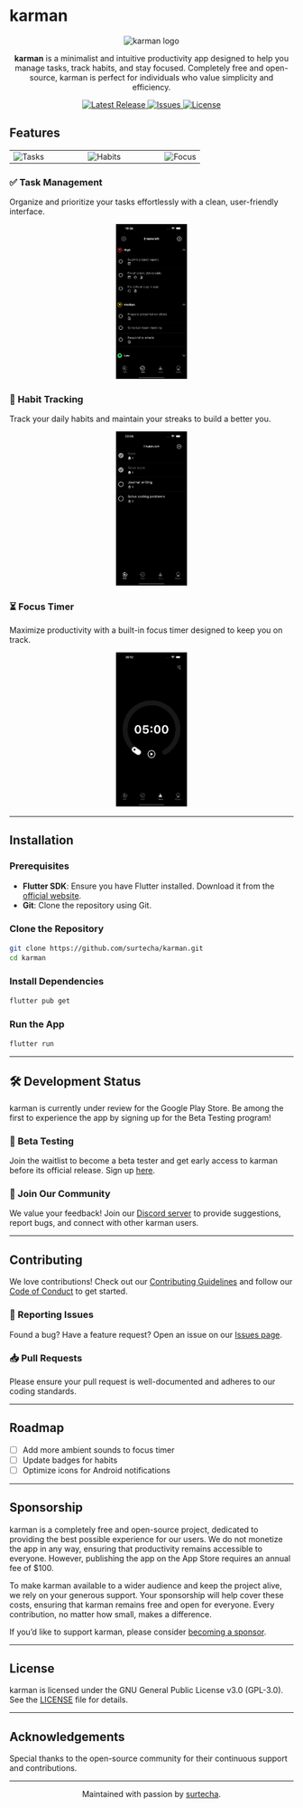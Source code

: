 # karman

<p align="center">
  <img src="https://github.com/user-attachments/assets/8eacaa3b-2f16-476b-b130-e81fd800a0c6" alt="karman logo" width="200"/>
</p>

<p align="center">
  <strong>karman</strong> is a minimalist and intuitive productivity app designed to help you manage tasks, track habits, and stay focused. Completely free and open-source, karman is perfect for individuals who value simplicity and efficiency.
</p>

<p align="center">
  <a href="https://github.com/surtecha/karman/releases">
    <img src="https://img.shields.io/github/v/release/surtecha/karman?include_prereleases&style=flat" alt="Latest Release">
  </a>
  <a href="https://github.com/surtecha/karman/issues">
    <img src="https://img.shields.io/github/issues/surtecha/karman?style=flat" alt="Issues">
  </a>
  <a href="https://github.com/surtecha/karman/blob/main/LICENSE">
    <img src="https://img.shields.io/github/license/surtecha/karman?style=flat" alt="License">
  </a>
</p>

## Features

<table align="center">
  <tr>
    <td><img src="https://github.com/user-attachments/assets/ce5df2f6-f7dc-41c7-9129-85add2e264c0" alt="Tasks" width="250"></td>
    <td style="width: 50px;"></td>
    <td><img src="https://github.com/user-attachments/assets/e775091b-da85-4f0b-899b-bef307d6715a" alt="Habits" width="250"></td>
    <td style="width: 50px;"></td>
    <td><img src="https://github.com/user-attachments/assets/97859270-533e-42b1-af4a-9233492870a3" alt="Focus" width="250"></td>
  </tr>
</table>

### ✅ Task Management

Organize and prioritize your tasks effortlessly with a clean, user-friendly interface.
<p align="center">
  <img src="preview/tasks.gif" alt="Task Management" width="25%">
</p>

### 🔄 Habit Tracking

Track your daily habits and maintain your streaks to build a better you.
<p align="center">
  <img src="preview/habits.gif" alt="Habit Tracking" width="25%">
</p>

### ⏳ Focus Timer

Maximize productivity with a built-in focus timer designed to keep you on track.
<p align="center">
  <img src="preview/focus.gif" alt="Focus Timer" width="25%">
</p>

---

## Installation

### Prerequisites

- **Flutter SDK**: Ensure you have Flutter installed. Download it from the [official website](https://flutter.dev/docs/get-started/install).
- **Git**: Clone the repository using Git.

### Clone the Repository

```bash
git clone https://github.com/surtecha/karman.git
cd karman
```
### Install Dependencies

```bash
flutter pub get
```
### Run the App

```bash
flutter run
```
---

## 🛠️ Development Status

karman is currently under review for the Google Play Store. Be among the first to experience the app by signing up for the Beta Testing program!

### 📲 Beta Testing

Join the waitlist to become a beta tester and get early access to karman before its official release. Sign up [here](https://getwaitlist.com/waitlist/18391).

### 💬 Join Our Community

We value your feedback! Join our [Discord server](https://discord.gg/wDkZDfpVwp) to provide suggestions, report bugs, and connect with other karman users.

---

## Contributing

We love contributions! Check out our [Contributing Guidelines](CONTRIBUTING.md) and follow our [Code of Conduct](CODE_OF_CONDUCT.md) to get started.

### 🐛 Reporting Issues

Found a bug? Have a feature request? Open an issue on our [Issues page](https://github.com/surtecha/karman/issues).

### 📥 Pull Requests

Please ensure your pull request is well-documented and adheres to our coding standards.

---

## Roadmap

- [ ] Add more ambient sounds to focus timer
- [ ] Update badges for habits
- [ ] Optimize icons for Android notifications

---

## Sponsorship

karman is a completely free and open-source project, dedicated to providing the best possible experience for our users. We do not monetize the app in any way, ensuring that productivity remains accessible to everyone. However, publishing the app on the App Store requires an annual fee of $100. 

To make karman available to a wider audience and keep the project alive, we rely on your generous support. Your sponsorship will help cover these costs, ensuring that karman remains free and open for everyone. Every contribution, no matter how small, makes a difference.

If you’d like to support karman, please consider [becoming a sponsor](https://github.com/sponsors/surtecha).

---

## License

karman is licensed under the GNU General Public License v3.0 (GPL-3.0). See the [LICENSE](LICENSE) file for details.

---

## Acknowledgements

Special thanks to the open-source community for their continuous support and contributions.

---

<p align="center">
  Maintained with passion by <a href="https://github.com/surtecha">surtecha</a>.
</p>
